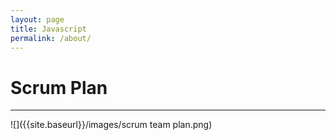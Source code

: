 ```yaml
---
layout: page
title: Javascript
permalink: /about/
---
```


# Scrum Plan
---

![]({{site.baseurl}}/images/scrum team plan.png)